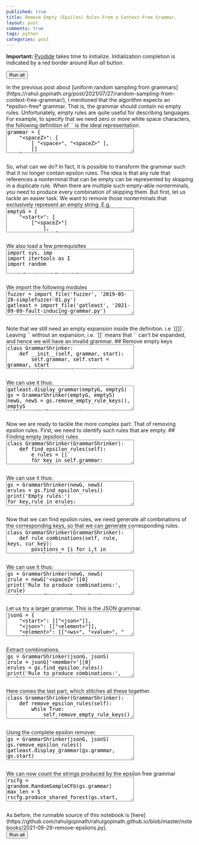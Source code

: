 ```yaml
---
published: true
title: Remove Empty (Epsilon) Rules From a Context-Free Grammar.
layout: post
comments: true
tags: python
categories: post
---
```

<script type="text/javascript">window.languagePluginUrl='/resources/pyodide/full/3.9/';</script>
<script src="/resources/pyodide/full/3.9/pyodide.js"></script>
<link rel="stylesheet" type="text/css" media="all" href="/resources/skulpt/css/codemirror.css">
<link rel="stylesheet" type="text/css" media="all" href="/resources/skulpt/css/solarized.css">
<link rel="stylesheet" type="text/css" media="all" href="/resources/skulpt/css/env/editor.css">

<script src="/resources/skulpt/js/codemirrorepl.js" type="text/javascript"></script>
<script src="/resources/skulpt/js/python.js" type="text/javascript"></script>
<script src="/resources/pyodide/js/env/editor.js" type="text/javascript"></script>

**Important:** [Pyodide](https://pyodide.readthedocs.io/en/latest/) takes time to initialize.
Initialization completion is indicated by a red border around *Run all* button.
<form name='python_run_form'>
<button type="button" name="python_run_all">Run all</button>
</form>
In the previous post about [uniform random sampling from grammars](https://rahul.gopinath.org/post/2021/07/27/random-sampling-from-context-free-grammar/),
I mentioned that the algorithm expects an *epsilon-free* grammar. That is,
the grammar should contain no empty rules. Unfortunately, empty rules are
quite useful for describing languages. For example, to specify that we need
zero or more white space characters, the following definition of `<spaceZ>`
is the ideal representation.

<!--
############
grammar = {
    "<spaceZ>": [
        [ "<space>", "<spaceZ>" ],
        []
    ],
    "<space>": [
        [' '],
        ['\t'],
        ['\n']
    ]
}

############
-->
<form name='python_run_form'>
<textarea cols="40" rows="4" name='python_edit'>
grammar = {
    &quot;&lt;spaceZ&gt;&quot;: [
        [ &quot;&lt;space&gt;&quot;, &quot;&lt;spaceZ&gt;&quot; ],
        []
    ],
    &quot;&lt;space&gt;&quot;: [
        [&#x27; &#x27;],
        [&#x27;\t&#x27;],
        [&#x27;\n&#x27;]
    ]
}
</textarea><br />
<pre class='Output' name='python_output'></pre>
<div name='python_canvas'></div>
</form>
So, what can we do? In fact, it is possible to transform the grammar such that
it no longer contain epsilon rules. The idea is that any rule that references
a nonterminal that can be empty can be represented by skipping in a duplicate
rule. When there are multiple such empty-able nonterminals, you need to
produce every combination of skipping them.
But first, let us tackle an easier task. We want to remove those nonterminals
that exclusively represent an empty string. E.g.

<!--
############
emptyG = {
    "<start>": [
        ["<spaceZ>"]
            ],
    "<spaceZ>": [
        [ "<space>", "<spaceZ>" ],
        ['<empty>']
    ],
    "<space>": [
        [' '],
        ['\t'],
        ['\n']
    ],
    '<empty>': [[]]
}
emptyS = '<start>'

############
-->
<form name='python_run_form'>
<textarea cols="40" rows="4" name='python_edit'>
emptyG = {
    &quot;&lt;start&gt;&quot;: [
        [&quot;&lt;spaceZ&gt;&quot;]
            ],
    &quot;&lt;spaceZ&gt;&quot;: [
        [ &quot;&lt;space&gt;&quot;, &quot;&lt;spaceZ&gt;&quot; ],
        [&#x27;&lt;empty&gt;&#x27;]
    ],
    &quot;&lt;space&gt;&quot;: [
        [&#x27; &#x27;],
        [&#x27;\t&#x27;],
        [&#x27;\n&#x27;]
    ],
    &#x27;&lt;empty&gt;&#x27;: [[]]
}
emptyS = &#x27;&lt;start&gt;&#x27;
</textarea><br />
<pre class='Output' name='python_output'></pre>
<div name='python_canvas'></div>
</form>
We also load a few prerequisites

<!--
############
import sys, imp
import itertools as I
import random

def make_module(modulesource, sourcestr, modname):
    codeobj = compile(modulesource, sourcestr, 'exec')
    newmodule = imp.new_module(modname)
    exec(codeobj, newmodule.__dict__)
    return newmodule

def import_file(name, location):
    if "pyodide" in sys.modules:
        import pyodide
        github_repo = 'https://raw.githubusercontent.com/'
        my_repo =  'rahulgopinath/rahulgopinath.github.io'
        module_loc = github_repo + my_repo + '/master/notebooks/%s' % location
        module_str = pyodide.open_url(module_loc).getvalue()
    else:
        module_loc = './notebooks/%s' % location
        with open(module_loc, encoding='utf-8') as f:
            module_str = f.read()
    return make_module(module_str, module_loc, name)

############
-->
<form name='python_run_form'>
<textarea cols="40" rows="4" name='python_edit'>
import sys, imp
import itertools as I
import random

def make_module(modulesource, sourcestr, modname):
    codeobj = compile(modulesource, sourcestr, &#x27;exec&#x27;)
    newmodule = imp.new_module(modname)
    exec(codeobj, newmodule.__dict__)
    return newmodule

def import_file(name, location):
    if &quot;pyodide&quot; in sys.modules:
        import pyodide
        github_repo = &#x27;https://raw.githubusercontent.com/&#x27;
        my_repo =  &#x27;rahulgopinath/rahulgopinath.github.io&#x27;
        module_loc = github_repo + my_repo + &#x27;/master/notebooks/%s&#x27; % location
        module_str = pyodide.open_url(module_loc).getvalue()
    else:
        module_loc = &#x27;./notebooks/%s&#x27; % location
        with open(module_loc, encoding=&#x27;utf-8&#x27;) as f:
            module_str = f.read()
    return make_module(module_str, module_loc, name)
</textarea><br />
<pre class='Output' name='python_output'></pre>
<div name='python_canvas'></div>
</form>
We import the following modules

<!--
############
fuzzer = import_file('fuzzer', '2019-05-28-simplefuzzer-01.py')
gatleast = import_file('gatleast', '2021-09-09-fault-inducing-grammar.py')
grandom = import_file('grandom', '2021-07-27-random-sampling-from-context-free-grammar.py')

############
-->
<form name='python_run_form'>
<textarea cols="40" rows="4" name='python_edit'>
fuzzer = import_file(&#x27;fuzzer&#x27;, &#x27;2019-05-28-simplefuzzer-01.py&#x27;)
gatleast = import_file(&#x27;gatleast&#x27;, &#x27;2021-09-09-fault-inducing-grammar.py&#x27;)
grandom = import_file(&#x27;grandom&#x27;, &#x27;2021-07-27-random-sampling-from-context-free-grammar.py&#x27;)
</textarea><br />
<pre class='Output' name='python_output'></pre>
<div name='python_canvas'></div>
</form>
Note that we still need an empty expansion inside the definition. i.e `[[]]`.
Leaving `<empty>` without an expansion, i.e. `[]` means that `<empty>` can't
be expanded, and hence we will have an invalid grammar.
## Remove empty keys

<!--
############
class GrammarShrinker:
    def __init__(self, grammar, start):
        self.grammar, self.start = grammar, start
        self.processed = set()

    def remove_empty_rule_keys(self):
        while True:
            keys_to_delete = []
            for key in self.grammar:
                if key == self.start: continue
                if self.grammar[key] == [[]]:
                    keys_to_delete.append(key)
            if not keys_to_delete: break
            self.grammar = {k:[[t for t in r if t not in keys_to_delete]
                for r in self.grammar[k]]
                    for k in self.grammar if k not in keys_to_delete}
        return self.grammar

############
-->
<form name='python_run_form'>
<textarea cols="40" rows="4" name='python_edit'>
class GrammarShrinker:
    def __init__(self, grammar, start):
        self.grammar, self.start = grammar, start
        self.processed = set()

    def remove_empty_rule_keys(self):
        while True:
            keys_to_delete = []
            for key in self.grammar:
                if key == self.start: continue
                if self.grammar[key] == [[]]:
                    keys_to_delete.append(key)
            if not keys_to_delete: break
            self.grammar = {k:[[t for t in r if t not in keys_to_delete]
                for r in self.grammar[k]]
                    for k in self.grammar if k not in keys_to_delete}
        return self.grammar
</textarea><br />
<pre class='Output' name='python_output'></pre>
<div name='python_canvas'></div>
</form>
We can use it thus:

<!--
############
gatleast.display_grammar(emptyG, emptyS)
gs = GrammarShrinker(emptyG, emptyS)
newG, newS = gs.remove_empty_rule_keys(), emptyS
gatleast.display_grammar(newG, newS)

############
-->
<form name='python_run_form'>
<textarea cols="40" rows="4" name='python_edit'>
gatleast.display_grammar(emptyG, emptyS)
gs = GrammarShrinker(emptyG, emptyS)
newG, newS = gs.remove_empty_rule_keys(), emptyS
gatleast.display_grammar(newG, newS)
</textarea><br />
<pre class='Output' name='python_output'></pre>
<div name='python_canvas'></div>
</form>
Now we are ready to tackle the more complex part: That of removing epsilon
rules. First, we need to identify such rules that are empty.
## Finding empty (epsilon) rules

<!--
############
class GrammarShrinker(GrammarShrinker):
    def find_epsilon_rules(self):
        e_rules = []
        for key in self.grammar:
            if key == self.start: continue
            rules = self.grammar[key]
            for i, r in enumerate(rules):
                if not r:
                    e_rules.append((key, i))
        return e_rules

############
-->
<form name='python_run_form'>
<textarea cols="40" rows="4" name='python_edit'>
class GrammarShrinker(GrammarShrinker):
    def find_epsilon_rules(self):
        e_rules = []
        for key in self.grammar:
            if key == self.start: continue
            rules = self.grammar[key]
            for i, r in enumerate(rules):
                if not r:
                    e_rules.append((key, i))
        return e_rules
</textarea><br />
<pre class='Output' name='python_output'></pre>
<div name='python_canvas'></div>
</form>
We can use it thus:

<!--
############
gs = GrammarShrinker(newG, newS)
erules = gs.find_epsilon_rules()
print('Empty rules:')
for key,rule in erules:
    print('',key,rule)

############
-->
<form name='python_run_form'>
<textarea cols="40" rows="4" name='python_edit'>
gs = GrammarShrinker(newG, newS)
erules = gs.find_epsilon_rules()
print(&#x27;Empty rules:&#x27;)
for key,rule in erules:
    print(&#x27;&#x27;,key,rule)
</textarea><br />
<pre class='Output' name='python_output'></pre>
<div name='python_canvas'></div>
</form>
Now that we can find epsilon rules, we need generate all combinations of
the corresponding keys, so that we can generate corresponding rules.

<!--
############
class GrammarShrinker(GrammarShrinker):
    def rule_combinations(self, rule, keys, cur_key):
        positions = [i for i,t in enumerate(rule) if t in keys]
        if not positions: return [rule]
        if (cur_key, tuple(rule)) in self.processed: return [rule]
        combinations = []
        for n in range(len(rule)+1):
            for a in I.combinations(positions, n):
                if a or cur_key not in self.processed:
                    combinations.append(a)
        new_rules = []
        for combination in combinations:
            new_rule = [t for i,t in enumerate(rule) if i not in combination]
            new_rules.append(new_rule)
        self.processed.add((cur_key, tuple(rule)))
        return new_rules

############
-->
<form name='python_run_form'>
<textarea cols="40" rows="4" name='python_edit'>
class GrammarShrinker(GrammarShrinker):
    def rule_combinations(self, rule, keys, cur_key):
        positions = [i for i,t in enumerate(rule) if t in keys]
        if not positions: return [rule]
        if (cur_key, tuple(rule)) in self.processed: return [rule]
        combinations = []
        for n in range(len(rule)+1):
            for a in I.combinations(positions, n):
                if a or cur_key not in self.processed:
                    combinations.append(a)
        new_rules = []
        for combination in combinations:
            new_rule = [t for i,t in enumerate(rule) if i not in combination]
            new_rules.append(new_rule)
        self.processed.add((cur_key, tuple(rule)))
        return new_rules
</textarea><br />
<pre class='Output' name='python_output'></pre>
<div name='python_canvas'></div>
</form>
We can use it thus:

<!--
############
gs = GrammarShrinker(newG, newS)
zrule = newG['<spaceZ>'][0]
print('Rule to produce combinations:', zrule)
erules = gs.find_epsilon_rules()
comb = gs.rule_combinations(zrule, [k for k,rule in erules], '<spaceZ>')
for c in comb:
    print('', c)

############
-->
<form name='python_run_form'>
<textarea cols="40" rows="4" name='python_edit'>
gs = GrammarShrinker(newG, newS)
zrule = newG[&#x27;&lt;spaceZ&gt;&#x27;][0]
print(&#x27;Rule to produce combinations:&#x27;, zrule)
erules = gs.find_epsilon_rules()
comb = gs.rule_combinations(zrule, [k for k,rule in erules], &#x27;&lt;spaceZ&gt;&#x27;)
for c in comb:
    print(&#x27;&#x27;, c)
</textarea><br />
<pre class='Output' name='python_output'></pre>
<div name='python_canvas'></div>
</form>
Let us try a larger grammar. This is the JSON grammar.

<!--
############
jsonG = {
    "<start>": [["<json>"]],
    "<json>": [["<element>"]],
    "<element>": [["<ws>", "<value>", "<ws>"]],
    "<value>": [["<object>"], ["<array>"], ["<string>"], ["<number>"],
                ["true"], ["false"],
                ["null"]],
    "<object>": [["{", "<ws>", "}"], ["{", "<members>", "}"]],
    "<members>": [["<member>", "<symbol-2>"]],
    "<member>": [["<ws>", "<string>", "<ws>", ":", "<element>"]],
    "<array>": [["[", "<ws>", "]"], ["[", "<elements>", "]"]],
    "<elements>": [["<element>", "<symbol-1-1>"]],
    "<string>": [["\"", "<characters>", "\""]],
    "<characters>": [["<character-1>"]],
    "<character>": [["0"], ["1"], ["2"], ["3"], ["4"], ["5"], ["6"], ["7"],
                    ["8"], ["9"], ["a"], ["b"], ["c"], ["d"], ["e"], ["f"],
                    ["g"], ["h"], ["i"], ["j"], ["k"], ["l"], ["m"], ["n"],
                    ["o"], ["p"], ["q"], ["r"], ["s"], ["t"], ["u"], ["v"],
                    ["w"], ["x"], ["y"], ["z"], ["A"], ["B"], ["C"], ["D"],
                    ["E"], ["F"], ["G"], ["H"], ["I"], ["J"], ["K"], ["L"],
                    ["M"], ["N"], ["O"], ["P"], ["Q"], ["R"], ["S"], ["T"],
                    ["U"], ["V"], ["W"], ["X"], ["Y"], ["Z"], ["!"], ["#"],
                    ["$"], ["%"], ["&"], ["\""], ["("], [")"], ["*"], ["+"],
                    [","], ["-"], ["."], ["/"], [":"], [";"], ["<"], ["="],
                    [">"], ["?"], ["@"], ["["], ["]"], ["^"], ["_"], ["`"],
                    ["{"], ["|"], ["}"], ["~"], [" "], ["<esc>"]],
    "<esc>": [["\\","<escc>"]],
    "<escc>": [["\\"],["b"],["f"], ["n"], ["r"],["t"],["\""]],
    "<number>": [["<int>", "<frac>", "<exp>"]],
    "<int>": [["<digit>"], ["<onenine>", "<digits>"], ["-", "<digits>"],
              ["-", "<onenine>", "<digits>"]],
    "<digits>": [["<digit-1>"]],
    "<digit>": [["0"], ["<onenine>"]],
    "<onenine>": [["1"], ["2"], ["3"], ["4"], ["5"], ["6"], ["7"], ["8"],
                  ["9"]],
    "<frac>": [[], [".", "<digits>"]],
    "<exp>": [[], ["E", "<sign>", "<digits>"], ["e", "<sign>", "<digits>"]],
    "<sign>": [[], ["+"], ["-"]],
    "<ws>": [["<sp1>", "<ws>"], []],
    "<sp1>": [[" "],["\n"],["\t"],["\r"]],
    "<symbol>": [[",", "<members>"]],
    "<symbol-1>": [[",", "<elements>"]],
    "<symbol-2>": [[], ["<symbol>", "<symbol-2>"]],
    "<symbol-1-1>": [[], ["<symbol-1>", "<symbol-1-1>"]],
    "<character-1>": [[], ["<character>", "<character-1>"]],
    "<digit-1>": [["<digit>"], ["<digit>", "<digit-1>"]]
}
jsonS = '<start>'

############
-->
<form name='python_run_form'>
<textarea cols="40" rows="4" name='python_edit'>
jsonG = {
    &quot;&lt;start&gt;&quot;: [[&quot;&lt;json&gt;&quot;]],
    &quot;&lt;json&gt;&quot;: [[&quot;&lt;element&gt;&quot;]],
    &quot;&lt;element&gt;&quot;: [[&quot;&lt;ws&gt;&quot;, &quot;&lt;value&gt;&quot;, &quot;&lt;ws&gt;&quot;]],
    &quot;&lt;value&gt;&quot;: [[&quot;&lt;object&gt;&quot;], [&quot;&lt;array&gt;&quot;], [&quot;&lt;string&gt;&quot;], [&quot;&lt;number&gt;&quot;],
                [&quot;true&quot;], [&quot;false&quot;],
                [&quot;null&quot;]],
    &quot;&lt;object&gt;&quot;: [[&quot;{&quot;, &quot;&lt;ws&gt;&quot;, &quot;}&quot;], [&quot;{&quot;, &quot;&lt;members&gt;&quot;, &quot;}&quot;]],
    &quot;&lt;members&gt;&quot;: [[&quot;&lt;member&gt;&quot;, &quot;&lt;symbol-2&gt;&quot;]],
    &quot;&lt;member&gt;&quot;: [[&quot;&lt;ws&gt;&quot;, &quot;&lt;string&gt;&quot;, &quot;&lt;ws&gt;&quot;, &quot;:&quot;, &quot;&lt;element&gt;&quot;]],
    &quot;&lt;array&gt;&quot;: [[&quot;[&quot;, &quot;&lt;ws&gt;&quot;, &quot;]&quot;], [&quot;[&quot;, &quot;&lt;elements&gt;&quot;, &quot;]&quot;]],
    &quot;&lt;elements&gt;&quot;: [[&quot;&lt;element&gt;&quot;, &quot;&lt;symbol-1-1&gt;&quot;]],
    &quot;&lt;string&gt;&quot;: [[&quot;\&quot;&quot;, &quot;&lt;characters&gt;&quot;, &quot;\&quot;&quot;]],
    &quot;&lt;characters&gt;&quot;: [[&quot;&lt;character-1&gt;&quot;]],
    &quot;&lt;character&gt;&quot;: [[&quot;0&quot;], [&quot;1&quot;], [&quot;2&quot;], [&quot;3&quot;], [&quot;4&quot;], [&quot;5&quot;], [&quot;6&quot;], [&quot;7&quot;],
                    [&quot;8&quot;], [&quot;9&quot;], [&quot;a&quot;], [&quot;b&quot;], [&quot;c&quot;], [&quot;d&quot;], [&quot;e&quot;], [&quot;f&quot;],
                    [&quot;g&quot;], [&quot;h&quot;], [&quot;i&quot;], [&quot;j&quot;], [&quot;k&quot;], [&quot;l&quot;], [&quot;m&quot;], [&quot;n&quot;],
                    [&quot;o&quot;], [&quot;p&quot;], [&quot;q&quot;], [&quot;r&quot;], [&quot;s&quot;], [&quot;t&quot;], [&quot;u&quot;], [&quot;v&quot;],
                    [&quot;w&quot;], [&quot;x&quot;], [&quot;y&quot;], [&quot;z&quot;], [&quot;A&quot;], [&quot;B&quot;], [&quot;C&quot;], [&quot;D&quot;],
                    [&quot;E&quot;], [&quot;F&quot;], [&quot;G&quot;], [&quot;H&quot;], [&quot;I&quot;], [&quot;J&quot;], [&quot;K&quot;], [&quot;L&quot;],
                    [&quot;M&quot;], [&quot;N&quot;], [&quot;O&quot;], [&quot;P&quot;], [&quot;Q&quot;], [&quot;R&quot;], [&quot;S&quot;], [&quot;T&quot;],
                    [&quot;U&quot;], [&quot;V&quot;], [&quot;W&quot;], [&quot;X&quot;], [&quot;Y&quot;], [&quot;Z&quot;], [&quot;!&quot;], [&quot;#&quot;],
                    [&quot;$&quot;], [&quot;%&quot;], [&quot;&amp;&quot;], [&quot;\&quot;&quot;], [&quot;(&quot;], [&quot;)&quot;], [&quot;*&quot;], [&quot;+&quot;],
                    [&quot;,&quot;], [&quot;-&quot;], [&quot;.&quot;], [&quot;/&quot;], [&quot;:&quot;], [&quot;;&quot;], [&quot;&lt;&quot;], [&quot;=&quot;],
                    [&quot;&gt;&quot;], [&quot;?&quot;], [&quot;@&quot;], [&quot;[&quot;], [&quot;]&quot;], [&quot;^&quot;], [&quot;_&quot;], [&quot;`&quot;],
                    [&quot;{&quot;], [&quot;|&quot;], [&quot;}&quot;], [&quot;~&quot;], [&quot; &quot;], [&quot;&lt;esc&gt;&quot;]],
    &quot;&lt;esc&gt;&quot;: [[&quot;\\&quot;,&quot;&lt;escc&gt;&quot;]],
    &quot;&lt;escc&gt;&quot;: [[&quot;\\&quot;],[&quot;b&quot;],[&quot;f&quot;], [&quot;n&quot;], [&quot;r&quot;],[&quot;t&quot;],[&quot;\&quot;&quot;]],
    &quot;&lt;number&gt;&quot;: [[&quot;&lt;int&gt;&quot;, &quot;&lt;frac&gt;&quot;, &quot;&lt;exp&gt;&quot;]],
    &quot;&lt;int&gt;&quot;: [[&quot;&lt;digit&gt;&quot;], [&quot;&lt;onenine&gt;&quot;, &quot;&lt;digits&gt;&quot;], [&quot;-&quot;, &quot;&lt;digits&gt;&quot;],
              [&quot;-&quot;, &quot;&lt;onenine&gt;&quot;, &quot;&lt;digits&gt;&quot;]],
    &quot;&lt;digits&gt;&quot;: [[&quot;&lt;digit-1&gt;&quot;]],
    &quot;&lt;digit&gt;&quot;: [[&quot;0&quot;], [&quot;&lt;onenine&gt;&quot;]],
    &quot;&lt;onenine&gt;&quot;: [[&quot;1&quot;], [&quot;2&quot;], [&quot;3&quot;], [&quot;4&quot;], [&quot;5&quot;], [&quot;6&quot;], [&quot;7&quot;], [&quot;8&quot;],
                  [&quot;9&quot;]],
    &quot;&lt;frac&gt;&quot;: [[], [&quot;.&quot;, &quot;&lt;digits&gt;&quot;]],
    &quot;&lt;exp&gt;&quot;: [[], [&quot;E&quot;, &quot;&lt;sign&gt;&quot;, &quot;&lt;digits&gt;&quot;], [&quot;e&quot;, &quot;&lt;sign&gt;&quot;, &quot;&lt;digits&gt;&quot;]],
    &quot;&lt;sign&gt;&quot;: [[], [&quot;+&quot;], [&quot;-&quot;]],
    &quot;&lt;ws&gt;&quot;: [[&quot;&lt;sp1&gt;&quot;, &quot;&lt;ws&gt;&quot;], []],
    &quot;&lt;sp1&gt;&quot;: [[&quot; &quot;],[&quot;\n&quot;],[&quot;\t&quot;],[&quot;\r&quot;]],
    &quot;&lt;symbol&gt;&quot;: [[&quot;,&quot;, &quot;&lt;members&gt;&quot;]],
    &quot;&lt;symbol-1&gt;&quot;: [[&quot;,&quot;, &quot;&lt;elements&gt;&quot;]],
    &quot;&lt;symbol-2&gt;&quot;: [[], [&quot;&lt;symbol&gt;&quot;, &quot;&lt;symbol-2&gt;&quot;]],
    &quot;&lt;symbol-1-1&gt;&quot;: [[], [&quot;&lt;symbol-1&gt;&quot;, &quot;&lt;symbol-1-1&gt;&quot;]],
    &quot;&lt;character-1&gt;&quot;: [[], [&quot;&lt;character&gt;&quot;, &quot;&lt;character-1&gt;&quot;]],
    &quot;&lt;digit-1&gt;&quot;: [[&quot;&lt;digit&gt;&quot;], [&quot;&lt;digit&gt;&quot;, &quot;&lt;digit-1&gt;&quot;]]
}
jsonS = &#x27;&lt;start&gt;&#x27;
</textarea><br />
<pre class='Output' name='python_output'></pre>
<div name='python_canvas'></div>
</form>
Extract combinations.

<!--
############
gs = GrammarShrinker(jsonG, jsonS)
zrule = jsonG['<member>'][0]
erules = gs.find_epsilon_rules()
print('Rule to produce combinations:', zrule)
comb = gs.rule_combinations(zrule, [k for k,rule in erules], '<member>')
for c in comb:
    print('', c)

############
-->
<form name='python_run_form'>
<textarea cols="40" rows="4" name='python_edit'>
gs = GrammarShrinker(jsonG, jsonS)
zrule = jsonG[&#x27;&lt;member&gt;&#x27;][0]
erules = gs.find_epsilon_rules()
print(&#x27;Rule to produce combinations:&#x27;, zrule)
comb = gs.rule_combinations(zrule, [k for k,rule in erules], &#x27;&lt;member&gt;&#x27;)
for c in comb:
    print(&#x27;&#x27;, c)
</textarea><br />
<pre class='Output' name='python_output'></pre>
<div name='python_canvas'></div>
</form>
Here comes the last part, which stitches all these together.

<!--
############
class GrammarShrinker(GrammarShrinker):
    def remove_epsilon_rules(self):
        while True:
            self.remove_empty_rule_keys()
            e_rules = self.find_epsilon_rules()
            if not e_rules: break
            for e_key, index in e_rules:
                del self.grammar[e_key][index]
                assert self.grammar[e_key]
                self.processed.add(e_key)

            for key in self.grammar:
                rules_hash = {}
                for rule in self.grammar[key]:
                    # find e_key positions.
                    combs = self.rule_combinations(rule, [k for k,i in e_rules], key)
                    for nrule in combs:
                        rules_hash[str(nrule)] = nrule
                self.grammar[key] = [rules_hash[k] for k in rules_hash]


############
-->
<form name='python_run_form'>
<textarea cols="40" rows="4" name='python_edit'>
class GrammarShrinker(GrammarShrinker):
    def remove_epsilon_rules(self):
        while True:
            self.remove_empty_rule_keys()
            e_rules = self.find_epsilon_rules()
            if not e_rules: break
            for e_key, index in e_rules:
                del self.grammar[e_key][index]
                assert self.grammar[e_key]
                self.processed.add(e_key)

            for key in self.grammar:
                rules_hash = {}
                for rule in self.grammar[key]:
                    # find e_key positions.
                    combs = self.rule_combinations(rule, [k for k,i in e_rules], key)
                    for nrule in combs:
                        rules_hash[str(nrule)] = nrule
                self.grammar[key] = [rules_hash[k] for k in rules_hash]
</textarea><br />
<pre class='Output' name='python_output'></pre>
<div name='python_canvas'></div>
</form>
Using the complete epsilon remover.

<!--
############
gs = GrammarShrinker(jsonG, jsonS)
gs.remove_epsilon_rules()
gatleast.display_grammar(gs.grammar, gs.start)

############
-->
<form name='python_run_form'>
<textarea cols="40" rows="4" name='python_edit'>
gs = GrammarShrinker(jsonG, jsonS)
gs.remove_epsilon_rules()
gatleast.display_grammar(gs.grammar, gs.start)
</textarea><br />
<pre class='Output' name='python_output'></pre>
<div name='python_canvas'></div>
</form>
We can now count the strings produced by the epsilon free grammar

<!--
############
rscfg = grandom.RandomSampleCFG(gs.grammar)
max_len = 5
rscfg.produce_shared_forest(gs.start, max_len)
for i in range(10):
    v, tree = rscfg.random_sample(gs.start, 5)
    string = fuzzer.tree_to_string(tree)
    print("mystring:", repr(string), "at:", v)

############
-->
<form name='python_run_form'>
<textarea cols="40" rows="4" name='python_edit'>
rscfg = grandom.RandomSampleCFG(gs.grammar)
max_len = 5
rscfg.produce_shared_forest(gs.start, max_len)
for i in range(10):
    v, tree = rscfg.random_sample(gs.start, 5)
    string = fuzzer.tree_to_string(tree)
    print(&quot;mystring:&quot;, repr(string), &quot;at:&quot;, v)
</textarea><br />
<pre class='Output' name='python_output'></pre>
<div name='python_canvas'></div>
</form>
As before, the runnable source of this notebook is [here](https://github.com/rahulgopinath/rahulgopinath.github.io/blob/master/notebooks/2021-09-29-remove-epsilons.py).

<form name='python_run_form'>
<button type="button" name="python_run_all">Run all</button>
</form>
